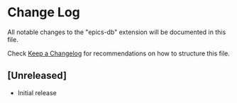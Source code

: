 # Change Log
All notable changes to the "epics-db" extension will be documented in this file.

Check [Keep a Changelog](http://keepachangelog.com/) for recommendations on how to structure this file.

## [Unreleased]
- Initial release